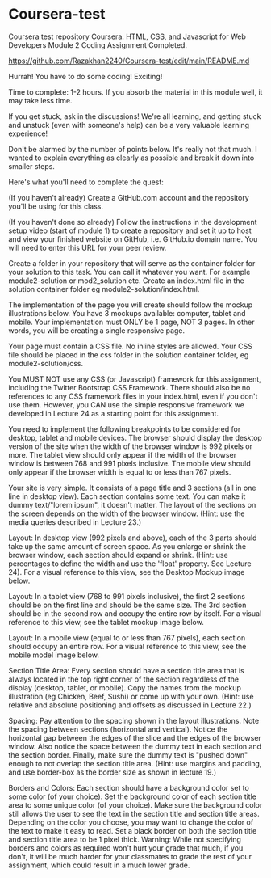 # Coursera-test
Coursera test repository
Coursera: HTML, CSS, and Javascript for Web Developers Module 2 Coding Assignment Completed.

https://github.com/Razakhan2240/Coursera-test/edit/main/README.md

Hurrah! You have to do some coding! Exciting!

Time to complete: 1-2 hours. If you absorb the material in this module well, it may take less time.

If you get stuck, ask in the discussions! We're all learning, and getting stuck and unstuck (even with someone's help) can be a very valuable learning experience!

Don't be alarmed by the number of points below. It's really not that much. I wanted to explain everything as clearly as possible and break it down into smaller steps.

Here's what you'll need to complete the quest:

(If you haven't already) Create a GitHub.com account and the repository you'll be using for this class.

(If you haven't done so already) Follow the instructions in the development setup video (start of module 1) to create a repository and set it up to host and view your finished website on GitHub, i.e. GitHub.io domain name. You will need to enter this URL for your peer review.

Create a folder in your repository that will serve as the container folder for your solution to this task. You can call it whatever you want. For example module2-solution or mod2_solution etc. Create an index.html file in the solution container folder eg module2-solution/index.html.

The implementation of the page you will create should follow the mockup illustrations below. You have 3 mockups available: computer, tablet and mobile. Your implementation must ONLY be 1 page, NOT 3 pages. In other words, you will be creating a single responsive page.

Your page must contain a CSS file. No inline styles are allowed. Your CSS file should be placed in the css folder in the solution container folder, eg module2-solution/css.

You MUST NOT use any CSS (or Javascript) framework for this assignment, including the Twitter Bootstrap CSS Framework. There should also be no references to any CSS framework files in your index.html, even if you don't use them. However, you CAN use the simple responsive framework we developed in Lecture 24 as a starting point for this assignment.

You need to implement the following breakpoints to be considered for desktop, tablet and mobile devices. The browser should display the desktop version of the site when the width of the browser window is 992 pixels or more. The tablet view should only appear if the width of the browser window is between 768 and 991 pixels inclusive. The mobile view should only appear if the browser width is equal to or less than 767 pixels.

Your site is very simple. It consists of a page title and 3 sections (all in one line in desktop view). Each section contains some text. You can make it dummy text/"lorem ipsum", it doesn't matter. The layout of the sections on the screen depends on the width of the browser window. (Hint: use the media queries described in Lecture 23.)

Layout: In desktop view (992 pixels and above), each of the 3 parts should take up the same amount of screen space. As you enlarge or shrink the browser window, each section should expand or shrink. (Hint: use percentages to define the width and use the 'float' property. See Lecture 24). For a visual reference to this view, see the Desktop Mockup image below.

Layout: In a tablet view (768 to 991 pixels inclusive), the first 2 sections should be on the first line and should be the same size. The 3rd section should be in the second row and occupy the entire row by itself. For a visual reference to this view, see the tablet mockup image below.

Layout: In a mobile view (equal to or less than 767 pixels), each section should occupy an entire row. For a visual reference to this view, see the mobile model image below.

Section Title Area: Every section should have a section title area that is always located in the top right corner of the section regardless of the display (desktop, tablet, or mobile). Copy the names from the mockup illustration (eg Chicken, Beef, Sushi) or come up with your own. (Hint: use relative and absolute positioning and offsets as discussed in Lecture 22.)

Spacing: Pay attention to the spacing shown in the layout illustrations. Note the spacing between sections (horizontal and vertical). Notice the horizontal gap between the edges of the slice and the edges of the browser window. Also notice the space between the dummy text in each section and the section border. Finally, make sure the dummy text is "pushed down" enough to not overlap the section title area. (Hint: use margins and padding, and use border-box as the border size as shown in lecture 19.)

Borders and Colors: Each section should have a background color set to some color (of your choice). Set the background color of each section title area to some unique color (of your choice). Make sure the background color still allows the user to see the text in the section title and section title areas. Depending on the color you choose, you may want to change the color of the text to make it easy to read. Set a black border on both the section title and section title area to be 1 pixel thick. Warning: While not specifying borders and colors as required won't hurt your grade that much, if you don't, it will be much harder for your classmates to grade the rest of your assignment, which could result in a much lower grade.
